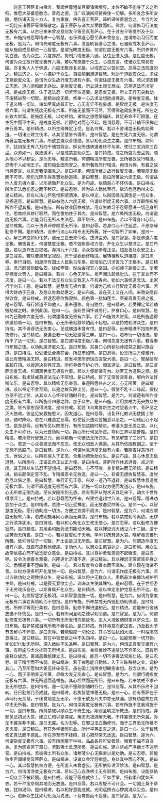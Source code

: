<!-- { "loadSidebar": true } -->
　　时喜王菩萨复白佛言。我闻世尊粗举目要诸佛境界。本性不敏不能寻了义之所归。惟愿大圣垂意愍念。善哉之德。当广叹演斯经要典使一切解。多所哀念多所安隐。愍伤诸天及十方人。复为重散。佛告喜王菩萨。谛听谛听善思念之。今当为汝一切比丘诸菩萨等重解散之。喜王菩萨与诸大众受教而听。佛言。何谓修习行法度无极有六事。从古已来未曾发意则发平等至真菩萨心。在于过去平等觉所及于众生。布施持戒忍辱精进一心智慧。志乐佛道心愿至真未曾忽忘。是谓修治习行而度无极。是为六。何谓光曜度无极有六事。发显明智道心之法。已自察戒发菩萨心。始从施起戒忍精进一心智慧。是谓光曜度无极。何谓世度无极有六事。所供养佛兴功立德。皆为众生。六度亦然。拘制六情志慕六通。达往业进大道。是世度无极。何谓为众生故行度无极有六事。若以布施摄于众生。心自念言。使诸众生常获安隐。亦复劝人入于佛道。六度无极亦复如是。以戒安之以苦如空。忍辱之法而度脱之。精进济之。以一心摄护于众生。自投颠倒想逮智慧。劝助于道欲安众生。求成正觉欲度众生。是谓为众生故行度无极有六事。何谓住度无极有六事。若以坚固建立志愿。道心清和而无诤讼。是施度无极。所立游土观无想戒。志存道法不求望报。是戒度无极。住于道法忍一切苦坚住道要。是忍度无极。所立正行无央数劫。不废精进至一切智。是精进度无极。修奉一心志求法想欲成佛道。是禅度无极。住于道义畅一切法。审如至真成最正觉。心无有异不抱妄想。是智度无极。是住度无极六事。何谓生死度无极有六事。所施无量而不可尽。至得佛道周旋生死。所在之处致大财富。是施度无极。以劝终始。诸恼之患悉蒙福庆。具足寿命不可限量。在生死中而不中夭。是戒度无极。若得他对而心不起。是谓忍辱。不可计劫不厌禅定奉行善本。是曰精进。以所生缘禅定正受。是名曰禅。若以不舍诸度无极劝助佛道。一切诸业建立伎术。从其至慧皆令得所。是曰智慧。是在生死六度无极。何谓所著尘度无极有六事。所欲立道众善德勋。皆以劝化众生之类。是曰布施。如师子。犹如圣王有八万四千诸宫婇女。婇女所违佛道者终不与俱。使归三宝消除三百尘。众劳如一。疾致道术。以是戒禁慈劝众生。是曰持戒。戒之所度为去尘劳。顺从他心不以秽尘。是为忍辱。精进所著。何谓精进所度无极。云所著故故行精进。恐怖于人如明王子。度知施业因而安之。用所著故而行精进。何谓为禅。有着之故行禅定耳。以见吾我便摄息之。是曰禅定。何谓所著之故行智度无极。若智度无极而不可尽。愍伤光晖乐得圣慧劝助道德。是曰智慧。是曰所著故六度无极。何谓益他人度无极六事。以乐德勋开化众生。是为布施。依猗慈心不怀伤害。是曰持戒。所治正法悉能忍之而不秽厌。是曰忍辱。若为彼人勤修至行。欲济危厄悉得永安。是曰精进。若有以法心怀思惟积德清净。是以禅定。以斯因缘充满饱足一切众生。显扬道意。是曰智慧。是曰益他人六度无极。何谓处所度无极六事。以弃颠倒布施所作不望其报。是曰施与。所有财业因依戒禁。用众生故习于忍辱愿进一切己身所住。思惟经典修行寂然。而在憺怕住于其内。是曰智慧。是六处所度无极。何谓道度无极六事。若能习行无所从生法忍。靡不堪任。是曰布施。若以不得身口心际。是曰戒矣。而以于法真谛修顺悉无所诤。是曰忍辱。若身口心不住返逆。不志杂碎勤修不懈。是曰精进。设奉行法心以精专志无所著。好一切智所了如审。是曰一心。解三界空如幻化梦。道无三世去来今也。拔济尘劳。是曰智慧。斯是佛道六度无极。佛告喜王。何谓慧度无极。若不毁断善权方便。开化众生以慧济之。是曰布施。若以造作五百颂偈。弃捐九十六径。消众苦恼奉尊正见。超至善处永安之土。是曰戒矣。若除苦患慧室寂然。厌于淫欲勤修精进。展转相教以道相度。是曰忍辱。奉行自制。如是所有国土人民象马车乘。欲恬怕己识求苦元了无根本。是曰精进。念己愍彼则致弘安。犹如箜篌。然后会寂其心坚固。亦如师子鹿兽之王。复若导师度众贾人。是曰精进。若兴一心色无所生。发声闻法起缘觉法。在于其业而不灭度。是曰一心。若以于法无有众生无我无人不有寿命。犹如六事修道念法。出家行学刈去十恶。是曰智慧。是慧度无极六事。何谓为己修立行智度无极有六事。若得大财劝于己身。及愍众生救助惠之。是曰布施。设在天上又在人间。来致安隐自然饮食。是曰持戒。若逮忍辱欣豫寂然。颜色第一犹如莲华。至豪高贵无极之报。是曰忍辱。既行佛道不仰他人。虽奉遵修。身自独立。是曰精进。若受禅定常若劫毁劫成之时。来到此国。是曰一心。虽处世间怀诚信行。护身口心。是曰智慧。是曰为己勤修六度无极。何谓逮得度无极有六事。若了布施致大财富。以是所施逮得佛道劝助一切。是曰布施。心无所著寂静惔怕而不起想。以是持戒劝济众生。是曰持戒。其不诽谤法无伤害心。至成佛道未曾有恨。是曰忍辱。设奉精进不抱恼热夙夜修行。是曰精进。身遵至教一切无犯逮得三昧。是曰一心。若奉行一切诸法。靡所不了达一切无。是曰智慧。是曰逮得度无极六事。何谓念度无极有六事。若得奉行布施之德。以劝助道济度众生。是曰布施。其身口心所获功祚戒禁之报以施合道。是曰持戒。设受诸法合集在会。所显审如审。是曰忍辱。设无所决方便奉行。彼此有慧精进无碍。是曰精进。若发禅思所断瑞应咨受大德。是曰一心。智越彼岸圣超在顶。以授道决将养其意。所将养者守护心行。颁宣道法。是曰智慧。是曰菩萨念度无极。何谓离世度无极有六事。若以方便断诸有为。劝至无为道果之德。是曰布施。若求禁戒慕道法元心不邪想。是曰持戒。若了无常苦空非身。解内外法好斯法乐。是曰忍辱。其以精修无伤害意。奉遵所愿往古之义。心无所著。是曰精进。设以禅定不舍至观。以是之故灭除尘劳。是曰一心。假使不乱十二缘起。摄权方便不远尘劳。从其众人心怀所好随时开化。是曰智慧。是为六。何谓造有所作业度无极有六事。以所施业四恩之祚。加于众生。是曰布施。若用禁戒为无央数众生之类。皆令蒙恩而得济度。是曰持戒。犹若飞鸟禽兽新生之时堕着火中。菩萨见之灭火脱难。彼这见安救施恩义。因发道心。是曰忍辱。设复开化教训无数国土黎庶。随时降众。若在八难造立忍辱。假使截头遭众苦恼悉以忍之。一切诸厄心不起恨。是亦忍辱。设有所见以四恩行。有所加益随时精进。奉遵大慈无盖之哀。以化众生不可称计。以为元首劝助一切。斯心所行何见所苦。导利三界以蒙普覆。是曰精进。若未修行智慧之元。而以精勤一切诸法无所违失。有见解空了三脱门。是曰一心。若志一心众善德法而不忽忘。使无众想悉入佛道。从其所依因教训之。至于无想不愿脱门。是曰智慧。是为六。何谓休息道度无极有六事。若斯吉祥意所好乐。世俗之业。以所布施入于正见。合集功德劝助众生。是曰布施。其心休息志信道慧。以所施与。正语正命正业正方便。是曰持戒。菩萨所作休息道者。戒之所度。其无所从生法忍不望想报。是曰忍辱。心不可得。身复精进而无所猗。是曰精进。捐去颠倒定意不乱。专精摄意令无放逸。是曰一心。若摄无想执智慧圣。度脱危厄众恼之患。是曰智慧。奉行正见正意。兴发一道乃不退转。是曰智慧休息道度无极六事。何谓不置远度无极而有六事。若施一切以权方便而发道心。是曰布施。心无所害无倒为道。至长安隐所到无患。若有菩萨从兜术天具足来下。动大千世界得净深土。是曰持戒。若以忍辱而为怀来。兴建立道超世八法。是曰忍辱。精进劝慈加于众生。是曰精进。若致一切正受禅定。而无放逸受四等心。是曰一心。以智慧度无极。愿行劝助成一切法。方便之宜靡不周济。是曰智慧。是为六。何谓应顺度无极有六事。若成明施与同心俱而无异念。是曰布施。若以禁戒劝令离欲。无秽之行清净犹水。是曰持戒。若以和心劝化众生使无恨心。是曰忍辱。设以勤修方便寂然。是曰精进。其用柔和医药法书能动天地。若以禅思消灭诸见六十二疑。游于尘劳而无所畏。是曰一心。若以智度动于天地。学问书疏慧通大哀。晓解善恶苦乐所趣。依仰恃怙于一切智。开士由是见无所畏。是曰智慧。是为六。何谓造作度无极有六事。既自布施教他使施。复劝他人。以慧众生愍哀护之。是曰布施。用众生故常依慈心而不放逸断众恶业。是曰持戒。其以将护柔和恩润不起瞋恨。是曰忍辱。设令功德善本至要。兴隆道化济诸不逮。是曰精进。其以禅思无常苦空非身之义。悉解是事不堕四倒。是曰一心。若以智度令众善本而不漏失。建立现在消诸不善。以权方便多所开化度脱一切。是曰智慧。是为六。何谓无作度无极有六事。若以五欲功勋之德教授众生。是曰布施。设以将护无数众人。用斯品次奉佛法戒护所生处。是曰持戒。以是寂灭爱欲尘劳。训诲众生使其殊特。是曰忍辱。在于世俗游于无穷戏乐自在。以斯眷属开化众生。是曰精进。设以禅定志护觉意无所不达。是曰一心。若信智慧学无极明。以斯智慧度脱一切。是曰智慧。是为六。何谓为意度无极有六事若离劝助而不想报。是曰布施。所奉禁戒无所毁犯劝助佛道。是曰持戒。所修平等而行柔软。是曰忍辱。勤修不懈进退制己。是曰精进。若能奉行舍诸放逸不怀愦乱。是曰一心。若有所闻圣明之德以劝助道。是曰智慧。是为六。何谓勤修度无极有六事。一切所有无所爱惜而能放舍。由入大海致诸财宝以济众生。是曰布施。若护禁戒自离所瞻不著名色。是曰持戒。有怀毒意而欲加害。乃至截头节节支解心不怀恨。是曰忍辱。若能越度一切论议。其心宽弘犹如大海。一时枯竭恣意得过。是曰精进。若在中宫爱欲之中不失四禅。是曰一心。设能观察一切万物。犹如幻化勤无所得。深入微妙不失圣明。是曰智慧。是为六。何谓正真度无极有六事。有所施与舍众挂碍无所悕求。是曰布施。奉修微妙不违禁法不弃圣义。既有所施释众放逸。离诸恶趣能建立志。是曰持戒。能忍一切不诤善法常施仁慈。是曰忍辱。普于精学而不怯弱。是曰精进。若于禅思能自勤修。入于三昧殊特之业。调护其心。乃至所愿如大善见转轮圣王。虽在国土消除贪想瞋恚害想。慈念众生。是为一心。而于圣明普无所著。尽睹大哀无伤害心。是曰智慧。是为六。何谓行捷疾度无极有六事。住无所逮而造福施。其心坦然而无所归。是曰布施。若奉禁戒不求产业无所想念。是曰持戒。遵一切法不堕颠倒随时行仁。是曰忍辱。从其所乐终不回转。日日勤修乃至成就。是曰精进。若执智慧禅思无极。是曰一心。若有菩萨在于声闻行无余慧。于缘觉地慧至无余。不堕于欲及凡夫中亦无缺漏。欲有劝度故在其中志无所著。是曰智慧。是为六。何谓深奥度无极有六事。若有所施不念我得施于一切。是曰布施。所持禁戒以顺众生不倚生死。斯则圣明之所教法。是曰持戒。弃邪见法初发大意。建立仁和以是深戒。用忍无极遵解无我。不怀妄想无所荣冀。亦无不冀亦非不冀。是曰无冀。名为忍辱。在邪见法立勤修行。而于三界悉无所著不念灭度。是曰精进。有在外学诸邪见业。所行平等正真之道。是曰一心。处于智慧修正真法而不惑乱。所在游至而不挂碍。其心寂然常无放逸。是曰智慧。是为六。何谓杂度无极有六事。设有所施若干种味。品品各异可受者意。殖若干福不自贪身。复为颁宣若干章句。若取佛土具足所愿。是曰布施。建立禁戒严净佛土不违所誓。是曰持戒。若彼佛土所有众生。诸秽薄少心无瞋害以是劝助。是曰忍辱。若能独步声闻缘觉及菩萨众。是曰精进。设诸众会淫怒痴盛。身处其中而心不乱。是曰一心。其以智慧执权方便。在所游入未曾虚妄。无所依仰讲深妙法。是曰智慧。是为六。何谓清净度无极有六事。若以己心自净佛土无有瑕秽。是曰布施。设能恭恪一切众会不被轻慢。是曰持戒。设能平等成就佛土。平如手掌。细软柔和犹如天衣。若干种宝杂厕其地而无放逸。是曰忍辱。若以周旋不可计会。一切国土莫不恭敬。犹如渴仰。是曰精进。若以相好悉能成就。光明远照去心秽病消众尘劳。是曰一心。若解众生犹如幻化而为说法。下及禽兽而不妄舍。是曰智慧。是为六。
